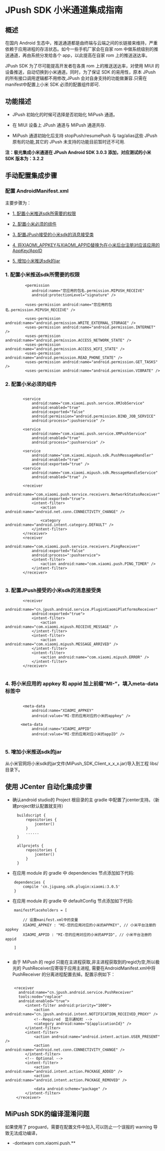 # JPush SDK 小米通道集成指南


## 概述

在国内 Android 生态中，推送通道都是由终端与云端之间的长链接来维持，严重依赖于应用进程的存活状态。如今一些手机厂家会在自家 rom 中做系统级别的推送通道，再由系统分发给各个 app，以此提高在自家 rom 上的推送送达率。

JPush SDK 为了尽可能提高开发者在各类 rom 上的推送送达率，对使用 MIUI 的设备推送，自动切换到小米通道。同时，为了保证 SDK 的易用性，原本 JPush 的所有接口调用逻辑都不用修改,JPush 会对自身支持的功能做兼容.只需在manifest中配置上小米 SDK 必须的配置组件即可.

## 功能描述

+ JPush 初始化的时候可选择是否初始化 MiPush 通道。

+ 在 MIUI 设备上 JPush 通道与 MiPush 通道共存.

+ MiPush 通道初始化后支持 stopPush/resumePush 与 tag/alias这些 JPush 原有的功能,其它的 JPush 未支持的功能目前暂时还不可用.

**注：极光集成小米通道在 JPush Android SDK 3.0.3 添加，对应测试的小米 SDK 版本为：3.2.2**

## 手动配置集成步骤

### 配置 AndroidManifest.xml
主要步骤为：

* [1. 配置小米推送sdk所需要的权限](#1)

* [2. 配置小米必须的组件](#2)

* [3. 配置JPush接受的小米sdk的消息接受类](#3)

* [4. 将XIAOMI_APPKEY与XIAOMI_APPID替换为在小米后台注册对应该应用的AppKey/AppID](#4)

* [5. 增加小米推送sdk的jar](#5)



#### <h3 id="1">1. 配置小米推送sdk所需要的权限</h3>

```
         <permission
            android:name="您应用的包名.permission.MIPUSH_RECEIVE"
            android:protectionLevel="signature" />

         <uses-permission android:name="您应用的包名.permission.MIPUSH_RECEIVE" />

         <uses-permission android:name="android.permission.WRITE_EXTERNAL_STORAGE" />
         <uses-permission android:name="android.permission.INTERNET" />
         <uses-permission android:name="android.permission.ACCESS_NETWORK_STATE" />
         <uses-permission android:name="android.permission.ACCESS_WIFI_STATE" />
         <uses-permission android:name="android.permission.READ_PHONE_STATE" />
         <uses-permission android:name="android.permission.GET_TASKS" />
         <uses-permission android:name="android.permission.VIBRATE" />

```


#### <h3 id="2">2. 配置小米必须的组件</h3>

```

 		<service
            android:name="com.xiaomi.push.service.XMJobService"
            android:enabled="true"
            android:exported="false"
            android:permission="android.permission.BIND_JOB_SERVICE"
            android:process=":pushservice" />

        <service
            android:name="com.xiaomi.push.service.XMPushService"
            android:enabled="true"
            android:process=":pushservice" />

        <service
            android:name="com.xiaomi.mipush.sdk.PushMessageHandler"
            android:enabled="true"
            android:exported="true" />
        <service
            android:name="com.xiaomi.mipush.sdk.MessageHandleService"
            android:enabled="true" />

        <receiver
            android:name="com.xiaomi.push.service.receivers.NetworkStatusReceiver"
            android:exported="true">
            <intent-filter>
                <action android:name="android.net.conn.CONNECTIVITY_CHANGE" />

                <category android:name="android.intent.category.DEFAULT" />
            </intent-filter>
        </receiver>
        <receiver
            android:name="com.xiaomi.push.service.receivers.PingReceiver"
            android:exported="false"
            android:process=":pushservice">
            <intent-filter>
                <action android:name="com.xiaomi.push.PING_TIMER" />
            </intent-filter>
        </receiver>
        
```

#### <h3 id="3">3. 配置JPush接受的小米sdk的消息接受类</h3>


```
        <receiver
            android:name="cn.jpush.android.service.PluginXiaomiPlatformsReceiver"
            android:exported="true">
            <intent-filter>
                <action android:name="com.xiaomi.mipush.RECEIVE_MESSAGE" />
            </intent-filter>
            <intent-filter>
                <action android:name="com.xiaomi.mipush.MESSAGE_ARRIVED" />
            </intent-filter>
            <intent-filter>
                <action android:name="com.xiaomi.mipush.ERROR" />
            </intent-filter>
        </receiver>
        
```


#### <h3 id="4">4. 将小米应用的 appkey 和 appid 加上前缀“MI-”，填入meta-data 标签中</h3>


```

        <meta-data
            android:name="XIAOMI_APPKEY"
            android:value="MI-您的应用对应的小米的appkey" />
            
       <meta-data
            android:name="XIAOMI_APPID"
            android:value="MI-您的应用对应小米的appID" />


```

#### <h3 id="5">5. 增加小米推送sdk的jar</h3>

从小米官网将小米sdk的jar文件(MiPush_SDK_Client_x_x_x.jar)导入到工程 libs/ 目录下。




## 使用 JCenter 自动化集成步骤

+ 确认android studio的 Project 根目录的主 gradle 中配置了jcenter支持。（新建project默认配置就支持）
        
        buildscript {
            repositories {
                jcenter()
            }
            ......
        }
        
        allprojets {
            repositories {
                jcenter()
            }
        }
        
+ 在应用 module 的 gradle 中 dependencies 节点添加如下代码:


```
    dependencies {
        compile 'cn.jiguang.sdk.plugin:xiaomi:3.0.5'
    }

```

+ 在应用 module 的 gradle 中 defaultConfig 节点添加如下代码:


```
    manifestPlaceholders = [

        // 设置manifest.xml中的变量
        XIAOMI_APPKEY : "MI-您的应用对应的小米的APPKEY", // 小米平台注册的appkey
        XIAOMI_APPID : "MI-您的应用对应的小米的APPID", // 小米平台注册的appid
        
    ]
    

```

+ 由于 MiPush 的 regid 只能在主进程获取,非主进程获取到的regid为空,所以极光的 PushReceiver应寄宿于应用主进程, 需要在AndroidManifest.xml中将 PushReceiver 的分离进程配置去掉。配置示例如下：



```

	<receiver
      android:name="cn.jpush.android.service.PushReceiver"
      tools:node="replace"
      android:enabled="true">
         <intent-filter android:priority="1000">
             <action android:name="cn.jpush.android.intent.NOTIFICATION_RECEIVED_PROXY" />
             <!--Required  显示通知栏 -->
             <category android:name="${applicationId}" />
         </intent-filter>
         <intent-filter>
             <action android:name="android.intent.action.USER_PRESENT" />
             <action android:name="android.net.conn.CONNECTIVITY_CHANGE" />
         </intent-filter>
         <!-- Optional -->
         <intent-filter>
             <action android:name="android.intent.action.PACKAGE_ADDED" />
             <action android:name="android.intent.action.PACKAGE_REMOVED" />

             <data android:scheme="package" />
         </intent-filter>
     </receiver>

```

              

## MiPush SDK的编译混淆问题

如果使用了 proguard，需要在配置文件中加入,可以防止一个误报的 warning 导致无法成功编译，

+ -dontwarn com.xiaomi.push.**

